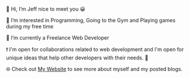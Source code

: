 👋 Hi, I’m Jeff nice to meet you 😀

👀 I’m interested in Programming, Going to the Gym and Playing games during my free time

🌱 I’m currently a Freelance Web Developer

❗ I'm open for collaborations related to web development and I'm open for unique ideas that help other developers with their needs. 💪

🌐 Check out [My Website](https://jeffreyasilo.com/) to see more about myself and my posted blogs.

<!---
jeffrey125/jeffrey125 is a ✨ special ✨ repository because its `README.md` (this file) appears on your GitHub profile.
You can click the Preview link to take a look at your changes.
--->
